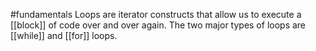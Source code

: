#fundamentals 
Loops are  iterator constructs that allow us to execute a [[block]] of code over and over again.
The two major types of loops are [[while]] and [[for]] loops.

